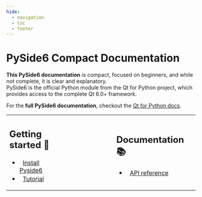 ```yaml
---
hide:
  - navigation
  - toc
  - footer
---
```



# PySide6 Compact Documentation


**This PySide6 documentation** is compact, focused on beginners, and while not complete, it is clear and explanatory. <br> PySide6 is the official Python module from the Qt for Python project, which provides access to the complete Qt 6.0+ framework. 

For the **full PySide6 documentation**, checkout the [Qt for Python docs](https://doc.qt.io/qtforpython-6/index.html).

<style type="text/css">
.font-item {
  font-size: 16px;
}
</style>

<style type="text/css">
ul li::marker {
  font-size: 20px; /* Adjust the size */
/* Optional: change the color */
}

</style>

<table style = "border: none; border_spacing: 0;">
  <tr>
    <td style="padding-right: 150px;">
      <span> <h2>Getting started &#128640; </h2></span>
      <ul>
        <li><span class="font-item">&nbsp <a href="Installation_Guide">Install Pyside6 </a></span></li>
        <li><span class="font-item">&nbsp <a href="Tutorial"> Tutorial </a></span></li>
      </ul>
    </td>
    <td style="padding-right: 20px;">
      <span> <h2>Documentation &#128218; </h2></span>
      <ul>
        <li><span class="font-item">&nbsp <a href="QtWidgets">API reference</a></span></li>
      </ul>
    </td>
                                       
  </tr>
</table>